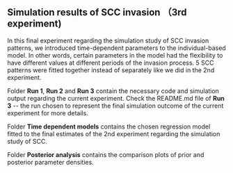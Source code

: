 ## Simulation results of SCC invasion （3rd experiment) ##

In this final experiment regarding the simulation study of SCC invasion patterns, we introduced time-dependent parameters to the individual-based model. In other words, certain parameters in the model had the flexibility to have different values at different periods of the invasion process. 5 SCC patterns were fitted together instead of separately like we did in the 2nd experiment. 


Folder **Run 1**, **Run 2** and **Run 3** contain the necessary code and simulation output regarding the current experiment. Check the README.md file of **Run 3** -- the run chosen to represent the final simulation outcome of the current experiment for more details.

Folder **Time dependent models** contains the chosen regression model fitted to the final estimates of the 2nd experiment regarding the simulation study of SCC. 

Folder **Posterior analysis** contains the comparison plots of prior and posterior parameter densities. 
